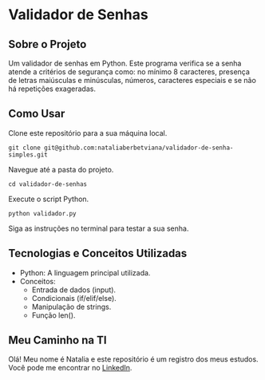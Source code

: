 # Validador de Senhas

## Sobre o Projeto
Um validador de senhas em Python. Este programa verifica se a senha atende a critérios de segurança como: no mínimo 8 caracteres, presença de letras maiúsculas e minúsculas, números, caracteres especiais e se não há repetições exageradas.

## Como Usar
Clone este repositório para a sua máquina local.
```
git clone git@github.com:nataliaberbetviana/validador-de-senha-simples.git
```
Navegue até a pasta do projeto.
```
cd validador-de-senhas
```
Execute o script Python.
```
python validador.py
```
Siga as instruções no terminal para testar a sua senha.

## Tecnologias e Conceitos Utilizadas
* Python: A linguagem principal utilizada.
* Conceitos:
  * Entrada de dados (input).
  * Condicionais (if/elif/else).
  * Manipulação de strings.
  * Função len().

## Meu Caminho na TI
Olá! Meu nome é Natalia e este repositório é um registro dos meus estudos. Você pode me encontrar no [LinkedIn](linkedin.com/in/nataliaberbetviana).